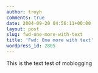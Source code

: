 ```yaml
---
author: troyh
comments: true
date: 2004-09-20 04:56:11+00:00
layout: post
slug: fwd-one-more-with-text
title: 'Fwd: One more with text'
wordpress_id: 2805
---
```


This is the text
test of moblogging
